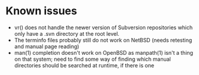 Known issues
============

*   vr() does not handle the newer version of Subversion repositories which
    only have a .svn directory at the root level.
*   The terminfo files probably still do not work on NetBSD (needs retesting
    and manual page reading)
*   man(1) completion doesn't work on OpenBSD as manpath(1) isn't a thing on
    that system; need to find some way of finding which manual directories
    should be searched at runtime, if there is one
